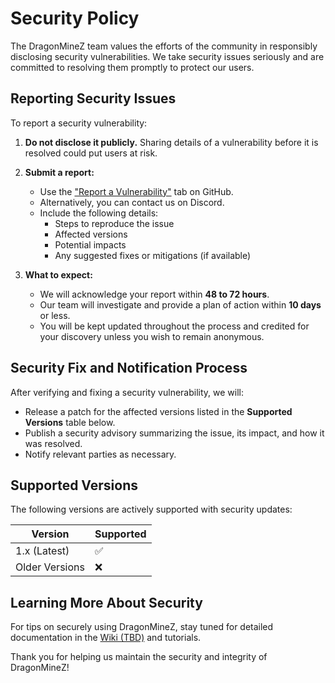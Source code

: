 # Security Policy

The DragonMineZ team values the efforts of the community in responsibly disclosing security vulnerabilities. We take
security issues seriously and are committed to resolving them promptly to protect our users.

## Reporting Security Issues

To report a security vulnerability:

1. **Do not disclose it publicly.** Sharing details of a vulnerability before it is resolved could put users at risk.
2. **Submit a report:**

    - Use the ["Report a Vulnerability"](https://github.com/DragonMineZ/DragonMineZ/security/advisories/new) tab on
      GitHub.
    - Alternatively, you can contact us on Discord.
    - Include the following details:
        - Steps to reproduce the issue
        - Affected versions
        - Potential impacts
        - Any suggested fixes or mitigations (if available)
3. **What to expect:**

    - We will acknowledge your report within **48 to 72 hours**.
    - Our team will investigate and provide a plan of action within **10 days** or less.
    - You will be kept updated throughout the process and credited for your discovery unless you wish to remain
      anonymous.

## Security Fix and Notification Process

After verifying and fixing a security vulnerability, we will:

- Release a patch for the affected versions listed in the **Supported Versions** table below.
- Publish a security advisory summarizing the issue, its impact, and how it was resolved.
- Notify relevant parties as necessary.

## Supported Versions

The following versions are actively supported with security updates:

| Version        | Supported |
|----------------|-----------|
| 1.x (Latest)   | ✅         |
| Older Versions | ❌         |

## Learning More About Security

For tips on securely using DragonMineZ, stay tuned for detailed documentation in
the [Wiki (TBD)](https://github.com/DragonMineZ/DragonMineZ/wiki) and tutorials.

Thank you for helping us maintain the security and integrity of DragonMineZ!
